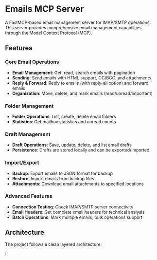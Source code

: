 # Emails MCP Server

A FastMCP-based email management server for IMAP/SMTP operations. This server provides comprehensive email management capabilities through the Model Context Protocol (MCP).

## Features

### Core Email Operations
- **Email Management**: Get, read, search emails with pagination
- **Sending**: Send emails with HTML support, CC/BCC, and attachments
- **Reply & Forward**: Reply to emails (with reply-all option) and forward emails
- **Organization**: Move, delete, and mark emails (read/unread/important)

### Folder Management
- **Folder Operations**: List, create, delete email folders
- **Statistics**: Get mailbox statistics and unread counts

### Draft Management
- **Draft Operations**: Save, update, delete, and list email drafts
- **Persistence**: Drafts are stored locally and can be exported/imported

### Import/Export
- **Backup**: Export emails to JSON format for backup
- **Restore**: Import emails from backup files
- **Attachments**: Download email attachments to specified locations

### Advanced Features
- **Connection Testing**: Check IMAP/SMTP server connectivity
- **Email Headers**: Get complete email headers for technical analysis
- **Batch Operations**: Mark multiple emails, bulk operations support

## Architecture

The project follows a clean layered architecture:

```
